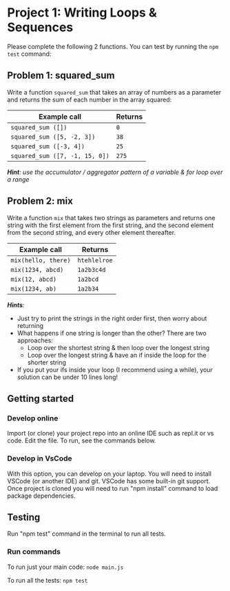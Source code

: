 # Project 1: Writing Loops & Sequences
Please complete the following 2 functions. You can test by running the `npm test` command:


## Problem 1: squared_sum

Write a function ```squared_sum``` that takes an array of numbers as a parameter and returns the sum of each number in the array squared:

| **Example call** | **Returns** |
| -------------- | --------- |
| `squared_sum ([])` | `0` |
| `squared_sum ([5, -2, 3])` | `38` |
| `squared_sum ([-3, 4])` | `25` |
| `squared_sum ([7, -1, 15, 0])` | `275` |

_**Hint**: use the accumulator / aggregator pattern of a variable & for loop over a range_

## Problem 2: mix

Write a function `mix` that takes two strings as parameters and returns one string with the first element from the first string, and the second element from the second string, and every other element thereafter.

| **Example call** | **Returns** |
| -------------- | --------- |
| `mix(hello, there)` | `htehlelroe` |
| `mix(1234, abcd)` | `1a2b3c4d` |
| `mix(12, abcd)` | `1a2bcd` |
| `mix(1234, ab)` | `1a2b34` |

_**Hints**:_
* Just try to print the strings in the right order first, then worry about returning 
* What happens if one string is longer than the other? There are two approaches:
  * Loop over the shortest string & then loop over the longest string
  * Loop over the longest string & have an if inside the loop for the shorter string
* If you put your ifs inside your loop (I recommend using a while), your solution can be under 10 lines long!

## Getting started

### Develop online

Import (or clone) your project repo into an online IDE such as repl.it or vs code. Edit the file. To run, see the commands below.

### Develop in VsCode

With this option, you can develop on your laptop. You will need to install VSCode (or another IDE) and git. VSCode has some built-in git support. Once project is cloned you will need to run "npm install" command to load package dependencies.

## Testing
Run "npm test" command in the terminal to run all tests.


### Run commands
To run just your main code:
`node main.js`

To run all the tests:
`npm test`